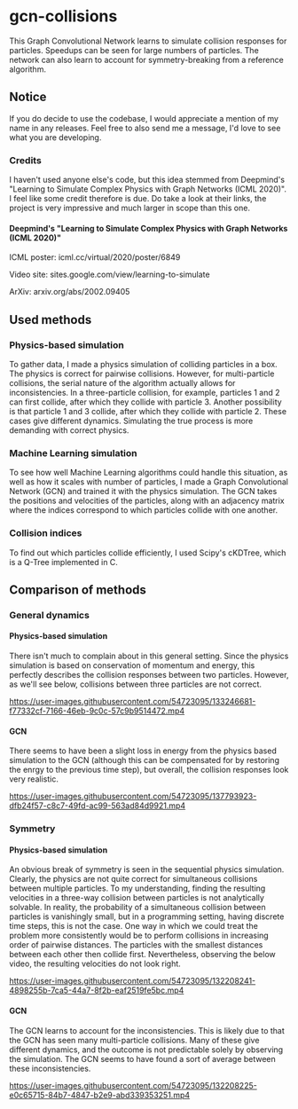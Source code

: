# gcn-collisions
This Graph Convolutional Network learns to simulate collision responses for particles. Speedups can be seen for large numbers of particles. The network can also learn to account for symmetry-breaking from a reference algorithm.

## Notice

If you do decide to use the codebase, I would appreciate a mention of my name in any releases. Feel free to also send me a message, I'd love to see what you are developing.

### Credits
I haven't used anyone else's code, but this idea stemmed from Deepmind's "Learning to Simulate Complex Physics with Graph Networks (ICML 2020)". I feel like some credit therefore is due. Do take a look at their links, the project is very impressive and much larger in scope than this one.

#### Deepmind's "Learning to Simulate Complex Physics with Graph Networks (ICML 2020)"
ICML poster: icml.cc/virtual/2020/poster/6849

Video site: sites.google.com/view/learning-to-simulate

ArXiv: arxiv.org/abs/2002.09405

## Used methods

### Physics-based simulation
To gather data, I made a physics simulation of colliding particles in a box. The physics is correct for pairwise collisions. However, for multi-particle collisions, the serial nature of the algorithm actually allows for inconsistencies. In a three-particle collision, for example, particles 1 and 2 can first collide, after which they collide with particle 3. Another possibility is that particle 1 and 3 collide, after which they collide with particle 2. These cases give different dynamics. Simulating the true process is more demanding with correct physics.

### Machine Learning simulation
To see how well Machine Learning algorithms could handle this situation, as well as how it scales with number of particles, I made a Graph Convolutional Network (GCN) and trained it with the physics simulation. The GCN takes the positions and velocities of the particles, along with an adjacency matrix where the indices correspond to which particles collide with one another. 

### Collision indices
To find out which particles collide efficiently, I used Scipy's cKDTree, which is a Q-Tree implemented in C. 

## Comparison of methods

### General dynamics 

#### Physics-based simulation
There isn't much to complain about in this general setting. Since the physics simulation is based on conservation of momentum and energy, this perfectly describes the collision responses between two particles. However, as we'll see below, collisions between three particles are not correct. 



https://user-images.githubusercontent.com/54723095/133246681-f77332cf-7166-46eb-9c0c-57c9b9514472.mp4



#### GCN 
There seems to have been a slight loss in energy from the physics based simulation to the GCN (although this can be compensated for by restoring the enrgy to the previous time step), but overall, the collision responses look very realistic. 



https://user-images.githubusercontent.com/54723095/137793923-dfb24f57-c8c7-49fd-ac99-563ad84d9921.mp4






### Symmetry

#### Physics-based simulation
An obvious break of symmetry is seen in the sequential physics simulation. Clearly, the physics are not quite correct for simultaneous collisions between multiple particles. To my understanding, finding the resulting velocities in a three-way collision between particles is not analytically solvable. In reality, the probability of a simultaneous collision between particles is vanishingly small, but in a programming setting, having discrete time steps, this is not the case. One way in which we could treat the problem more consistently would be to perform collisions in increasing order of pairwise distances. The particles with the smallest distances between each other then collide first. Nevertheless, observing the below video, the resulting velocities do not look right.


https://user-images.githubusercontent.com/54723095/132208241-4898255b-7ca5-44a7-8f2b-eaf2519fe5bc.mp4



#### GCN
The GCN learns to account for the inconsistencies. This is likely due to that the GCN has seen many multi-particle collisions. Many of these give different dynamics, and the outcome is not predictable solely by observing the simulation. The GCN seems to have found a sort of average between these inconsistencies. 


https://user-images.githubusercontent.com/54723095/132208225-e0c65715-84b7-4847-b2e9-abd339353251.mp4



